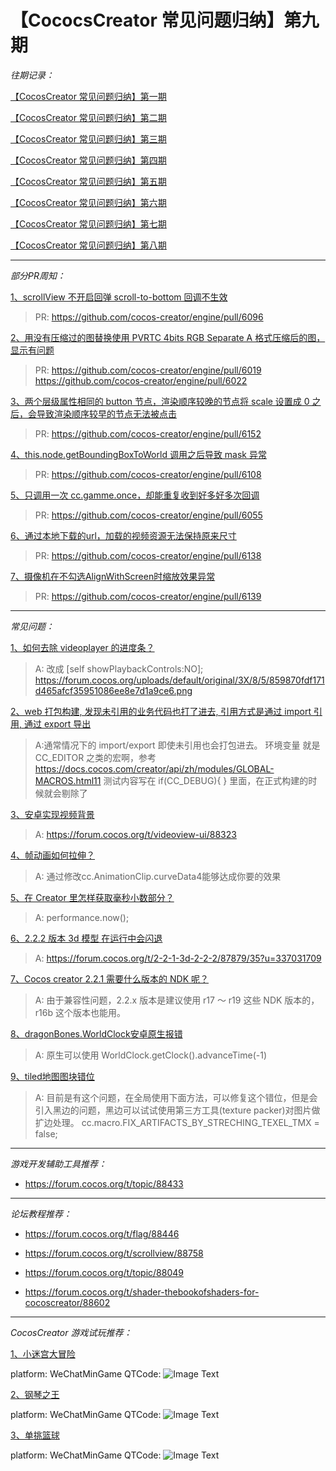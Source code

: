 # 【CococsCreator 常见问题归纳】第九期

*往期记录：*

[【CocosCreator 常见问题归纳】第一期](https://forum.cocos.com/t/cocoscreator/74555)

[【CocosCreator 常见问题归纳】第二期](https://forum.cocos.com/t/cocoscreator/77714)

[【CocosCreator 常见问题归纳】第三期](https://forum.cocos.com/t/cocos-creator/80350)

[【CocosCreator 常见问题归纳】第四期](https://forum.cocos.com/t/cocos-creator/81800)

[【CocosCreator 常见问题归纳】第五期](https://forum.cocos.org/t/cococscreator/85032)

[【CocosCreator 常见问题归纳】第六期](https://forum.cocos.org/t/cococscreator/85751)

[【CocosCreator 常见问题归纳】第七期](https://forum.cocos.org/t/cococscreator/86570)

[【CocosCreator 常见问题归纳】第八期](https://forum.cocos.org/t/cococscreator/87919)

---

*部分PR周知：*

[1、scrollView 不开启回弹 scroll-to-bottom 回调不生效](https://forum.cocos.org/t/scrollview-scroll-to-bottom/88305)

> PR: https://github.com/cocos-creator/engine/pull/6096

[2、用没有压缩过的图替换使用 PVRTC 4bits RGB Separate A 格式压缩后的图，显示有问题](https://forum.cocos.org/t/pvrtc-4bits-rgb-separate-a/88830)

> PR: https://github.com/cocos-creator/engine/pull/6019  https://github.com/cocos-creator/engine/pull/6022

[3、两个层级属性相同的 button 节点，渲染顺序较晚的节点将 scale 设置成 0 之后，会导致渲染顺序较早的节点无法被点击](https://forum.cocos.org/t/cocos-creator-2-3-0-button-bug/88501)

> PR: https://github.com/cocos-creator/engine/pull/6152

[4、this.node.getBoundingBoxToWorld 调用之后导致 mask 异常](https://forum.cocos.org/t/creator-2-2-1-getboundingboxtoworld/88198)

> PR: https://github.com/cocos-creator/engine/pull/6108

[5、只调用一次 cc.gamme.once，却能重复收到好多好多次回调](https://forum.cocos.org/t/cc-gamme-once/88132)

> PR: https://github.com/cocos-creator/engine/pull/6055

[6、通过本地下载的url，加载的视频资源无法保持原来尺寸](https://forum.cocos.org/t/url/88644)

> PR: https://github.com/cocos-creator/engine/pull/6138

[7、摄像机在不勾选AlignWithScreen时缩放效果异常](https://forum.cocos.org/t/alignwithscreen/88333)

> PR: https://github.com/cocos-creator/engine/pull/6139


---

*常见问题：*

[1、如何去除 videoplayer 的进度条？](https://forum.cocos.org/t/videoplayer/88282)

> A: 改成 [self showPlaybackControls:NO];
https://forum.cocos.org/uploads/default/original/3X/8/5/859870fdf171d465afcf35951086ee8e7d1a9ce6.png

[2、web 打包构建, 发现未引用的业务代码也打了进去, 引用方式是通过 import 引用, 通过 export 导出](https://forum.cocos.org/t/web-js/88515)

> A:通常情况下的 import/export 即使未引用也会打包进去。
环境变量 就是 CC_EDITOR 之类的宏啊，参考
https://docs.cocos.com/creator/api/zh/modules/GLOBAL-MACROS.html11
测试内容写在 if(CC_DEBUG){ } 里面，在正式构建的时候就会剔除了

[3、安卓实现视频背景](https://forum.cocos.org/t/videoview-ui/88323)

> A: https://forum.cocos.org/t/videoview-ui/88323

[4、帧动画如何拉伸？](https://forum.cocos.org/t/topic/88701)

> A: 通过修改cc.AnimationClip.curveData4能够达成你要的效果

[5、在 Creator 里怎样获取毫秒小数部分？](https://forum.cocos.org/t/creator/88663)

> A: performance.now();

[6、2.2.2 版本 3d 模型 在运行中会闪退](https://forum.cocos.org/t/2-2-1-3d-2-2-2/87879)

> A: https://forum.cocos.org/t/2-2-1-3d-2-2-2/87879/35?u=337031709

[7、Cocos creator 2.2.1 需要什么版本的 NDK 呢？](https://forum.cocos.org/t/cocos-creator-2-2-1-ndk/88341)

> A: 由于兼容性问题，2.2.x 版本是建议使用 r17 ～ r19 这些 NDK 版本的，r16b 这个版本也能用。

[8、dragonBones.WorldClock安卓原生报错](https://forum.cocos.org/t/dragonbones-worldclock/88823)

> A: 原生可以使用 WorldClock.getClock().advanceTime(-1)

[9、tiled地图图块错位](https://forum.cocos.org/t/tiled/88154)

> A: 目前是有这个问题，在全局使用下面方法，可以修复这个错位，但是会引入黑边的问题，黑边可以试试使用第三方工具(texture packer)对图片做扩边处理。
cc.macro.FIX_ARTIFACTS_BY_STRECHING_TEXEL_TMX = false;

---

*游戏开发辅助工具推荐：*

* https://forum.cocos.org/t/topic/88433

---

*论坛教程推荐：*

* https://forum.cocos.org/t/flag/88446

* https://forum.cocos.org/t/scrollview/88758

* https://forum.cocos.org/t/topic/88049

* https://forum.cocos.org/t/shader-thebookofshaders-for-cocoscreator/88602

---
*CocosCreator 游戏试玩推荐：*

[1、小迷宫大冒险](https://forum.cocos.org/t/topic/87624)

platform: WeChatMinGame
QTCode: ![Image Text](https://forum.cocos.org/uploads/default/original/3X/c/5/c5af08e1404c69646436f55879f2a33766854bd6.jpg)

[2、钢琴之王](https://forum.cocos.org/t/topic/76504)

platform: WeChatMinGame
QTCode: ![Image Text](https://forum.cocos.org/uploads/default/original/3X/1/b/1b5ce904e28d4bcb0cab4daa0f8b7ed56fa0dce7.png)

[3、单挑篮球](https://forum.cocos.org/t/topic/84248)

platform: WeChatMinGame
QTCode: ![Image Text](https://forum.cocos.org/uploads/default/original/3X/d/9/d91e1698d7a00b7c73ca0712a7cc846fdb7644fc.jpg)